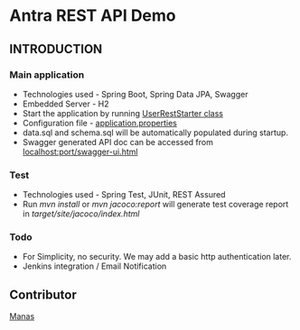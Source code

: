 # Antra REST API Demo
## INTRODUCTION
### Main application
* Technologies used - Spring Boot, Spring Data JPA, Swagger
* Embedded Server - H2
* Start the application by running [UserRestStarter class](src/main/java/com/antra/UserRestStarter.java)
* Configuration file - [application.properties](src/main/resources/application.properties)
* data.sql and schema.sql will be automatically populated during startup.
* Swagger generated API doc can be accessed from [localhost:port/swagger-ui.html](localhost:8009/swagger-ui.html)


### Test
* Technologies used - Spring Test, JUnit, REST Assured
* Run *mvn install* or *mvn jacoco:report* will generate test coverage report in _target/site/jacoco/index.html_


### Todo
* For Simplicity, no security. We may add a basic http authentication later.
* Jenkins integration / Email Notification  

## Contributor
[Manas](mailto:manas.gampa@antra.com)